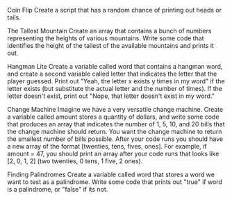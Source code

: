 Coin Flip
Create a script that has a random chance of printing out heads or tails.

The Tallest Mountain
Create an array that contains a bunch of numbers representing the heights of various mountains. Write some code that identifies the height of the tallest of the available mountains and prints it out.

Hangman Lite
Create a variable called word that contains a hangman word, and create a second variable called letter that indicates the letter that the player guessed. Print out "Yeah, the letter x exists y times in my word" if the letter exists (but substitute the actual letter and the number of times). If the letter doesn't exist, print out "Nope, that letter doesn't exist in my word."

Change Machine
Imagine we have a very versatile change machine. Create a variable called amount stores a quantity of dollars, and write some code that produces an array that indicates the number of 1, 5, 10, and 20 bills that the change machine should return. You want the change machine to return the smallest number of bills possible. After your code runs you should have a new array of the format [twenties, tens, fives, ones]. For example, if amount = 47, you should print an array after your code runs that looks like [2, 0, 1, 2] (two twenties, 0 tens, 1 five, 2 ones).

Finding Palindromes
Create a variable called word that stores a word we want to test as a palindrome. Write some code that prints out "true" if word is a palindrome, or "false" if its not.